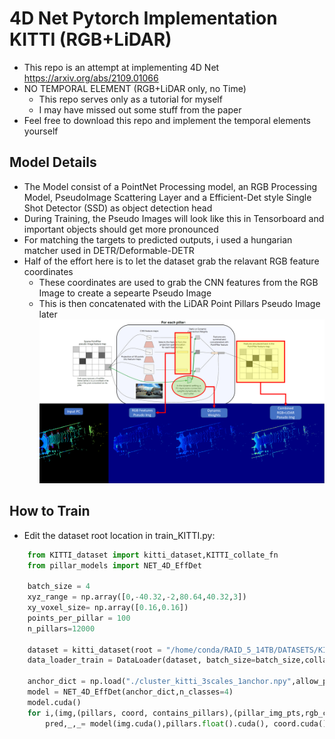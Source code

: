 # 4D Net Pytorch Implementation KITTI (RGB+LiDAR)
- This repo is an attempt at implementing 4D Net https://arxiv.org/abs/2109.01066
- NO TEMPORAL ELEMENT (RGB+LiDAR only, no Time)
    - This repo serves only as a tutorial for myself
    - I may have missed out some stuff from the paper
- Feel free to download this repo and implement the temporal elements yourself


## Model Details 
- The Model consist of a PointNet Processing model, an RGB Processing Model, PseudoImage Scattering Layer and a Efficient-Det style Single Shot Detector (SSD) as object detection head
- During Training, the Pseudo Images will look like this in Tensorboard and important objects should get more pronounced
- For matching the targets to predicted outputs, i used a hungarian matcher used in DETR/Deformable-DETR
- Half of the effort here is to let the dataset grab the relavant RGB feature coordinates
    - These coordinates are used to grab the CNN features from the RGB Image to create a sepearte Pseudo Image
    - This is then concatenated with the LiDAR Point Pillars Pseudo Image later
![PseudoImages](./images/4dnet.png)

## How to Train
- Edit the dataset root location in train_KITTI.py:
```python
    from KITTI_dataset import kitti_dataset,KITTI_collate_fn
    from pillar_models import NET_4D_EffDet
    
    batch_size = 4
    xyz_range = np.array([0,-40.32,-2,80.64,40.32,3])
    xy_voxel_size= np.array([0.16,0.16])
    points_per_pillar = 100
    n_pillars=12000

    dataset = kitti_dataset(root = "/home/conda/RAID_5_14TB/DATASETS/KITTI_dataset/training/" , xyz_range = xyz_range,xy_voxel_size= xy_voxel_size,points_per_pillar = points_per_pillar,n_pillars=n_pillars)
    data_loader_train = DataLoader(dataset, batch_size=batch_size,collate_fn= KITTI_collate_fn, num_workers=8, shuffle=True)

    anchor_dict = np.load("./cluster_kitti_3scales_1anchor.npy",allow_pickle=True).item()
    model = NET_4D_EffDet(anchor_dict,n_classes=4)
    model.cuda()
    for i,(img,(pillars, coord, contains_pillars),(pillar_img_pts,rgb_coors,contains_rgb),targets) in enumerate(data_loader_train):
        pred,_,_= model(img.cuda(),pillars.float().cuda(), coord.cuda(), contains_pillars.cuda(),pillar_img_pts.float().cuda(),rgb_coors.cuda(),contains_rgb.cuda())

```